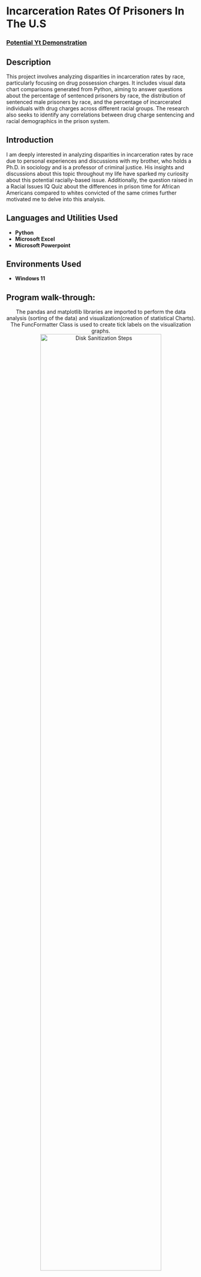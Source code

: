 <h1>Incarceration Rates Of Prisoners In The U.S</h1>

 ### [Potential Yt Demonstration]()

<h2>Description</h2>
This project involves analyzing disparities in incarceration rates by race, particularly focusing on drug possession charges. It includes visual data chart comparisons generated from Python, aiming to answer questions about the percentage of sentenced prisoners by race, the distribution of sentenced male prisoners by race, and the percentage of incarcerated individuals with drug charges across different racial groups. The research also seeks to identify any correlations between drug charge sentencing and racial demographics in the prison system.
<br />

<h2>Introduction</h2>
I am deeply interested in analyzing disparities in incarceration rates by race due to personal experiences and discussions with my brother, who holds a Ph.D. in sociology and is a professor of criminal justice. His insights and discussions about this topic throughout my life have sparked my curiosity about this potential racially-based issue. Additionally, the question raised in a Racial Issues IQ Quiz about the differences in prison time for African Americans compared to whites convicted of the same crimes further motivated me to delve into this analysis.
<br />

<h2>Languages and Utilities Used</h2>

- <b>Python</b> 
- <b>Microsoft Excel</b>
- <b>Microsoft Powerpoint</b>

<h2>Environments Used </h2>

- <b>Windows 11</b> 

<h2>Program walk-through:</h2>

<p align="center">
The pandas and matplotlib libraries are imported to perform the data analysis (sorting of the data) and visualization(creation of  statistical Charts). The FuncFormatter Class is used to create tick labels on the visualization graphs. <br/>
<img src="https://imgur.com/btpnrwX.png" height="80%" width="80%" alt="Disk Sanitization Steps"/>
<br />
<br />
The data is read in from the .csv file which contains the population of sentenced prisoners by race separated in columns from 2011-2021. Percents are taken from these columns and used to create a data frame which is then used to create a pivot table <br/>
<img src="https://imgur.com/fVPsG50.png" height="80%" width="80%" alt="Disk Sanitization Steps"/>
<br />
<br />
The pivot table is then set to a bar graph and the specific changes to the graph are recorded here as well. <br/>
<img src="https://imgur.com/xqos0CT.png" height="80%" width="80%" alt="Disk Sanitization Steps"/>
<br />
<br />
The same was done in the second program for the second data chart visualization. However, the columns of data are Black, White, and Hispanic representing the different race populations charged with drug possession from 2014-2019  <br/>
<img src="https://imgur.com/o0kJPRr.png" height="80%" width="80%" alt="Disk Sanitization Steps"/>
<br />
<br />
</p>

<!--
 ```diff
- text in red
+ text in green
! text in orange
# text in gray
@@ text in purple (and bold)@@
```
--!>
